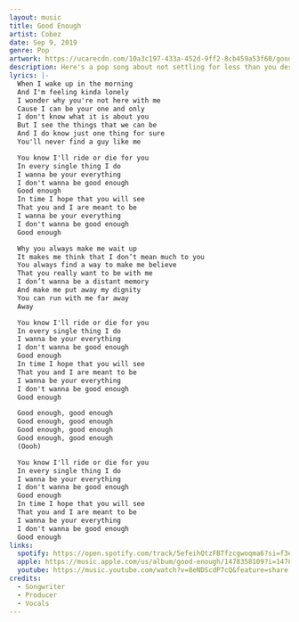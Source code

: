 ```yaml
---
layout: music
title: Good Enough
artist: Cobez
date: Sep 9, 2019
genre: Pop
artwork: https://ucarecdn.com/10a3c197-433a-452d-9ff2-8cb459a53f60/good-enough-artwork.jpg
description: Here's a pop song about not settling for less than you deserve.
lyrics: |-
  When I wake up in the morning
  And I'm feeling kinda lonely
  I wonder why you're not here with me
  Cause I can be your one and only
  I don't know what it is about you
  But I see the things that we can be
  And I do know just one thing for sure
  You'll never find a guy like me

  You know I'll ride or die for you
  In every single thing I do 
  I wanna be your everything
  I don't wanna be good enough
  Good enough
  In time I hope that you will see
  That you and I are meant to be
  I wanna be your everything
  I don't wanna be good enough
  Good enough

  Why you always make me wait up
  It makes me think that I don’t mean much to you
  You always find a way to make me believe
  That you really want to be with me
  I don’t wanna be a distant memory
  And make me put away my dignity
  You can run with me far away
  Away

  You know I'll ride or die for you
  In every single thing I do 
  I wanna be your everything
  I don't wanna be good enough
  Good enough
  In time I hope that you will see
  That you and I are meant to be
  I wanna be your everything
  I don't wanna be good enough
  Good enough

  Good enough, good enough
  Good enough, good enough
  Good enough, good enough
  Good enough, good enough
  (Oooh)

  You know I'll ride or die for you
  In every single thing I do 
  I wanna be your everything
  I don't wanna be good enough
  Good enough
  In time I hope that you will see
  That you and I are meant to be
  I wanna be your everything
  I don't wanna be good enough
  Good enough
links:
  spotify: https://open.spotify.com/track/5efeihQtzFBTfzcgwoqma6?si=f3e52fcf51374768
  apple: https://music.apple.com/us/album/good-enough/1478358109?i=1478358110
  youtube: https://music.youtube.com/watch?v=8eNDScdP7cQ&feature=share
credits:
  - Songwriter
  - Producer
  - Vocals
---
```


